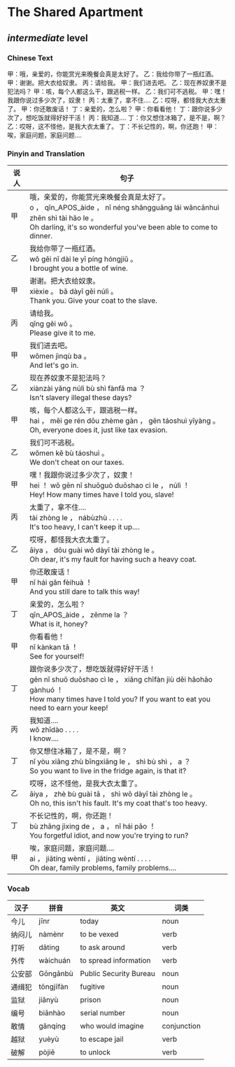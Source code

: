 # The Shared Apartment
## *intermediate* level

### Chinese Text
甲：哦，亲爱的，你能赏光来晚餐会真是太好了。
乙：我给你带了一瓶红酒。
甲：谢谢。把大衣给奴隶。
丙：请给我。
甲：我们进去吧。
乙：现在养奴隶不是犯法吗？
甲：咳，每个人都这么干，跟逃税一样。
乙：我们可不逃税。
甲：嘿！我跟你说过多少次了，奴隶！
丙：太重了，拿不住....
乙：哎呀，都怪我大衣太重了。
甲：你还敢废话！
丁：亲爱的，怎么啦？
甲：你看看他！
丁：跟你说多少次了，想吃饭就得好好干活！
丙：我知道....
丁：你又想住冰箱了，是不是，啊？
乙：哎呀，这不怪他，是我大衣太重了。
丁：不长记性的，啊，你还跑！
甲：唉，家庭问题，家庭问题....

### Pinyin and Translation
|说人|句子|
|----|----|
|甲|哦，亲爱的，你能赏光来晚餐会真是太好了。<br />o ， qīn_APOS_àide ， nǐ néng shǎngguāng lái wǎncānhuì zhēn shì tài hǎo le 。<br />Oh darling, it's so wonderful you've been able to come to dinner.|
|乙|我给你带了一瓶红酒。<br />wǒ gěi nǐ dài le yī píng hóngjiǔ 。<br />I brought you a bottle of wine.|
|甲|谢谢。把大衣给奴隶。<br />xièxie 。 bǎ dàyī gěi núlì 。<br />Thank you. Give your coat to the slave.|
|丙|请给我。<br />qǐng gěi wǒ 。<br />Please give it to me.|
|甲|我们进去吧。<br />wǒmen jìnqù ba 。<br />And let's go in.|
|乙|现在养奴隶不是犯法吗？<br />xiànzài yǎng núlì bù shì fànfǎ ma ？<br />Isn't slavery illegal these days?|
|甲|咳，每个人都这么干，跟逃税一样。<br />hai ， měi ge rén dōu zhème gàn ， gēn táoshuì yīyàng 。<br />Oh, everyone does it, just like tax evasion.|
|乙|我们可不逃税。<br />wǒmen kě bù táoshuì 。<br />We don't cheat on our taxes.|
|甲|嘿！我跟你说过多少次了，奴隶！<br />hei ！ wǒ gēn nǐ shuōguò duōshao cì le ， núlì ！<br />Hey! How many times have I told you, slave!|
|丙|太重了，拿不住....<br />tài zhòng le ， nábùzhù . . . .<br />It's too heavy, I can't keep it up....|
|乙|哎呀，都怪我大衣太重了。<br />āiya ， dōu guài wǒ dàyī tài zhòng le 。<br />Oh dear, it's my fault for having such a heavy coat.|
|甲|你还敢废话！<br />nǐ hái gǎn fèihuà ！<br />And you still dare to talk this way!|
|丁|亲爱的，怎么啦？<br />qīn_APOS_àide ， zěnme la ？<br />What is it, honey?|
|甲|你看看他！<br />nǐ kànkan tā ！<br />See for yourself!|
|丁|跟你说多少次了，想吃饭就得好好干活！<br />gēn nǐ shuō duōshao cì le ， xiǎng chīfàn jiù děi hǎohāo gànhuó ！<br />How many times have I told you? If you want to eat you need to earn your keep!|
|丙|我知道....<br />wǒ zhīdào . . . .<br />I know....|
|丁|你又想住冰箱了，是不是，啊？<br />nǐ yòu xiǎng zhù bīngxiāng le ， shì bù shì ， a ？<br />So you want to live in the fridge again, is that it?|
|乙|哎呀，这不怪他，是我大衣太重了。<br />āiya ， zhè bù guài tā ， shì wǒ dàyī tài zhòng le 。<br />Oh no, this isn't his fault. It's my coat that's too heavy.|
|丁|不长记性的，啊，你还跑！<br />bù zhǎng jìxing de ， a ， nǐ hái pǎo ！<br />You forgetful idiot, and now you're trying to run?|
|甲|唉，家庭问题，家庭问题....<br />ai ， jiātíng wèntí ， jiātíng wèntí . . . .<br />Oh dear, family problems, family problems....|
### Vocab
|汉子|拼音|英文|词类|
|----|----|----|----|
|今儿|jīnr|today|noun|
|纳闷儿|nàmènr|to be vexed|verb|
|打听|dǎting|to ask around|verb|
|外传|wàichuán|to spread information|verb|
|公安部|Gōngānbù|Public Security Bureau|noun|
|通缉犯|tōngjīfàn|fugitive|noun|
|监狱|jiānyù|prison|noun|
|编号|biānhào|serial number|noun|
|敢情|gǎnqíng|who would imagine|conjunction|
|越狱|yuèyù|to escape jail|verb|
|破解|pòjiě|to unlock|verb|